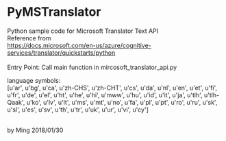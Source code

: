 # PyMSTranslator
Python sample code for Microsoft Translator Text API<br>
Reference from<br>
https://docs.microsoft.com/en-us/azure/cognitive-services/translator/quickstarts/python<br>
<br>
Entry Point: Call main function in mircosoft_translator_api.py

language symbols:<br>
[u'ar', u'bg', u'ca', u'zh-CHS', u'zh-CHT', u'cs', u'da', u'nl', u'en', 
u'et', u'fi', u'fr', u'de', u'el', u'ht', u'he', u'hi', u'mww', u'hu', 
u'id', u'it', u'ja', u'tlh', u'tlh-Qaak', u'ko', u'lv', u'lt', u'ms', 
u'mt', u'no', u'fa', u'pl', u'pt', u'ro', u'ru', u'sk', u'sl', u'es', 
u'sv', u'th', u'tr', u'uk', u'ur', u'vi', u'cy']

<br>
by Ming 2018/01/30
